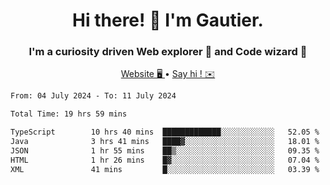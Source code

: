 <h1 align="center">Hi there! 👋 I'm Gautier.</h1>
<h3 align="center">I'm a curiosity driven Web explorer 🚀 and Code wizard 🧙</h3>

<p align="center">
  <a href="https://xisabla.github.io/">Website 🖥️ </a> •
  <a href="mailto:xisabla.dev@gmail.com">Say hi ! ✉️</a>
</p>

<!--START_SECTION:waka-->

```txt
From: 04 July 2024 - To: 11 July 2024

Total Time: 19 hrs 59 mins

TypeScript        10 hrs 40 mins  █████████████░░░░░░░░░░░░   52.05 %
Java              3 hrs 41 mins   ████▓░░░░░░░░░░░░░░░░░░░░   18.01 %
JSON              1 hr 55 mins    ██▒░░░░░░░░░░░░░░░░░░░░░░   09.35 %
HTML              1 hr 26 mins    █▓░░░░░░░░░░░░░░░░░░░░░░░   07.04 %
XML               41 mins         █░░░░░░░░░░░░░░░░░░░░░░░░   03.39 %
```

<!--END_SECTION:waka-->
